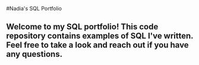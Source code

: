 #Nadia's SQL Portfolio
## Welcome to my SQL portfolio! This code repository contains examples of SQL I've written. Feel free to take a look and reach out if you have any questions.


